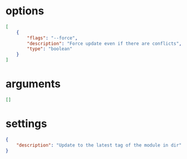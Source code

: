 # options
```json
[
    {
        "flags": "--force",
        "description": "Force update even if there are conflicts",
        "type": "boolean"
    }
]
```

# arguments
```json
[]
```

# settings
```json
{
    "description": "Update to the latest tag of the module in dir"
}
``` 